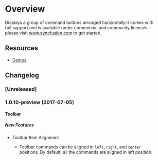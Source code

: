 # Overview

Displays a group of command buttons arranged horizontally.It comes with full support and is available under commercial and community licenses – please visit www.syncfusion.com to get started.

## Resources

* [Demos](http://ej2.syncfusion.com/demos/#/toolbar/default.html)

## Changelog

### [Unreleased]

### 1.0.10-preview (2017-07-05)

#### Toolbar

##### New Features

- Toolbar Item Alignment

  - Toolbar commands can be aligned in `left`, `right`, and `center` positions. By default, all the commands are aligned in left position.